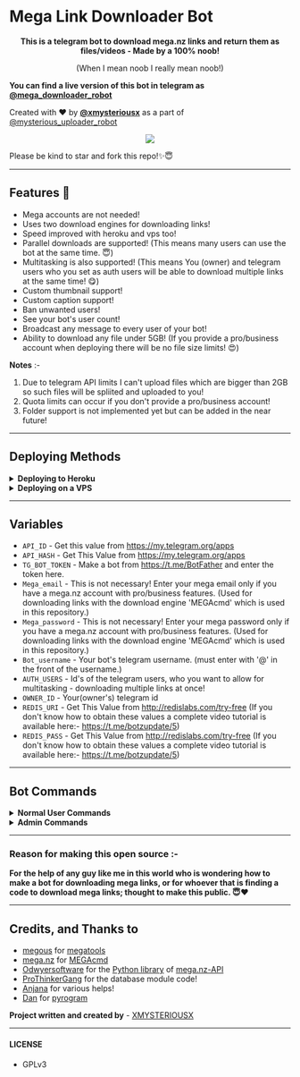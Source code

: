 # Mega Link Downloader Bot
<p align="center"><b>This is a telegram bot to download mega.nz links and return them as files/videos - Made by a 100% noob!</b></p>

<p align="center">(When I mean noob I really mean noob!)</p>

<b>You can find a live version of this bot in telegram as [@mega_downloader_robot](https://t.me/mega_downloader_robot)</b>

Created with ❤️ by <b>[@xmysteriousx](https://t.me/xmysteriousx)</b> as a part of [@mysterious_uploader_robot](https://t.me/mysterious_uploader_robot)

<p align="center"><a href="https://t.me/rezoth_tm"><img src="https://img.shields.io/badge/Telegram-Join%20Telegram%20Group-blue.svg?logo=telegram"></a></p>

Please be kind to star and fork this repo!✨😇
<br>

---

## Features 💫
 - Mega accounts are not needed!
 - Uses two download engines for downloading links!
 - Speed improved with heroku and vps too!
 - Parallel downloads are supported! (This means many users can use the bot at the same time. 😇)
 - Multitasking is also supported! (This means You (owner) and telegram users who you set as auth users will be able to download multiple links at the same time! 😋)
 - Custom thumbnail support!
 - Custom caption support!
 - Ban unwanted users!
 - See your bot's user count!
 - Broadcast any message to every user of your bot!
 - Ability to download any file under 5GB! (If you provide a pro/business account when deploying there will be no file size limits! 😍)

<b>Notes</b> :- 
1. Due to telegram API limits I can't upload files which are bigger than 2GB so such files will be spliited and uploaded to you!
2. Quota limits can occur if you don't provide a pro/business account!
3. Folder support is not implemented yet but can be added in the near future!
---

## Deploying Methods

<details>
  <summary><b>Deploying to Heroku</b></summary>

<br>

- Examples of needed bot variables are mentioned below in this readme!
 
 <b>Note</b> :- Downloads are speed on heroku too! 😍

<br>
  
[![Deploy](https://www.herokucdn.com/deploy/button.svg)](https://heroku.com/deploy?template=https://github.com/gitstudent00/mega-link-downloader-bot)
</details>

<details>
  <summary><b>Deploying on a VPS</b></summary>

<br>

**Make an Ubuntu 20.04 (LTS) x64 vps!** (All the commands below are given assuming that you use a Ubuntu 20.04 (LTS) x64 vps!)
- Then execute the below commands. 👇
```sh  
sudo apt update
```
```sh  
sudo apt upgrade
```
```sh  
apt-get update
```
```sh  
apt-get install tmux
```
```sh  
apt install meson
```
```sh  
sudo apt-get install libtool libglib2.0-dev gobject-introspection libgmp3-dev nettle-dev asciidoc glib-networking openssl libcurl4-openssl-dev libssl-dev
```
```sh  
git clone https://github.com/XMYSTERlOUSX/megatools
```
```sh  
cd megatools
```
```sh  
meson b
```
```sh  
ninja -C b
```
```sh  
sudo ninja -C b install
```
```sh  
cd
```
```sh  
wget https://mega.nz/linux/MEGAsync/xUbuntu_20.04/amd64/megacmd-xUbuntu_20.04_amd64.deb
```
```sh  
sudo apt install ./megacmd-xUbuntu_20.04_amd64.deb
```
(Ignore the warning "Download is performed unsandboxed as root as file" if it is shown...Continue with the other steps now!)
```sh  
tmux
``` 
**Now there are two methods to go further!**
- Method 1
  
  - Fork my repo. In the repo go inside to the `sample_config.py` and copy all the code in it. In your forked repo, create a file named `config.py` and paste the whole code in it. 
  - Then edit the values in it with your values! (Inside your `config.py` file you will see the examples of how to edit the fields.)
  - Then execute the below commands. 👇

```sh  
git clone You_forked_repo_url
```
```sh  
apt install python3-pip
```
```sh  
apt install ffmpeg
```
```sh  
cd mega-link-downloader-bot
```
```sh  
pip3 install -r requirements.txt
```
```sh  
python3 bot.py
```
Now If you did everything correctly bot will be running successfully! 🥳

- Method 2

  - Execute the below commands. 👇

```sh  
git clone https://github.com/XMYSTERlOUSX/mega-link-downloader-bot
```
```sh  
apt install python3-pip
```
```sh  
apt install ffmpeg
```
```sh  
cd mega-link-downloader-bot
```
```sh  
pip3 install -r requirements.txt
```
```sh  
cp sample_config.py config.py
```
```sh  
nano config.py
```
  - Now you will be inside the `config.py` file.
  - Then edit the values in it with your values! (Inside your `config.py` file you will see the examples of how to edit the fields.)
  - (For pasting letters, copy any value you want and take the curser to the place you want by arrow keys and right click the mouse! 😅)
  - After editing all with appropriate values as mentioned in the config file press Ctrl + X from your keyboard.
  - Then press y in your keyboard.
  - Then execute the below command. 👇
  
```sh  
python3 bot.py
```
Now If you did everything correctly, the bot will be running successfully! 🥳
</details>

---

## Variables
- `API_ID` -  Get this value from https://my.telegram.org/apps
- `API_HASH` - Get This Value from https://my.telegram.org/apps
- `TG_BOT_TOKEN` - Make a bot from https://t.me/BotFather and enter the token here.
- `Mega_email` - This is not necessary! Enter your mega email only if you have a mega.nz account with pro/business features. (Used for downloading links with the download engine 'MEGAcmd' which is used in this repository.)
- `Mega_password` - This is not necessary! Enter your mega password only if you have a mega.nz account with pro/business features. (Used for downloading links with the download engine 'MEGAcmd' which is used in this repository.)
- `Bot_username` - Your bot's telegram username. (must enter with '@' in the front of the username.)
- `AUTH_USERS` - Id's of the telegram users, who you want to allow for multitasking - downloading multiple links at once!
- `OWNER_ID` - Your(owner's) telegram id
- `REDIS_URI` - Get This Value from http://redislabs.com/try-free (If you don't know how to obtain these values a complete video tutorial is available here:- https://t.me/botzupdate/5)
- `REDIS_PASS` - Get This Value from http://redislabs.com/try-free (If you don't know how to obtain these values a complete video tutorial is available here:- https://t.me/botzupdate/5)

---

## Bot Commands

<details>
  <summary><b>Normal User Commands</b></summary>

<br>

- `/start` - To check if the bot is alive!
- `/help` - To get the detailed help guide of using the bot!
- `/deletethumbnail` - To delete your saved custom thumbnail!
</details>

<details>
  <summary><b>Admin Commands</b></summary>

<br>

- `/mega_ini` - If you are the bot owner (who deploys the bot) and have a pro/business account; In addition to providing your mega credentials in config variables when deploying the bot, you will have to create a mega.ini file for using with the download engine 'megatools' which is used in this repository. Going through this step is essential if you are willing to avoid quota limits when downloading links!
 
<b>Create a new text file in notepad or from any other method. Copy the code shown below and paste it in your newly created text file. Replace the values with your actual credentials! Then save the file as "mega.ini"</b>

```sh  
[Login]
Username = your-mega-email-without-inverted-commas
Password = your-mega-password-without-inverted-commas

[Network]
# 1MiB/s
SpeedLimit = 0

[UI]
Colors = true
``` 

<b>Note :- In the above code change only the "Username" and the "Password" with your credentials. Keep others exactly as it is and save the file as "mega.ini"</b>
 
Now send your "mega.ini" file to your bot and as a reply to it send the command <code>/mega_ini</code> 
<br>
 
- `/black` - To ban unwanted users from the bot! <br>
(<b>Syntax of sending the commnad to the bot is</b>:- <code>/black</code> <i>userid</i>)<br>

- `/unblack` - To unban banned users from the bot! <br>
(<b>Syntax of sending the commnad to the bot is</b>:- <code>/unblack</code> <i>userid</i>)<br>
 
- `/lisblack` - To get the telegram id list of banned user's from the bot!<br>
 
- `/broadcast` - To broadcast a message to all the users of the bot! <br>
(<b>Syntax of sending the commnad to the bot is</b>:- <code>/broadcast</code> <i>as a reply to the message that you want to broadcast!</i>)<br>

- `/stats` - To get the total number of users who has used your bot!
</details>

---

### Reason for making this open source :-

<b>For the help of any guy like me in this world who is wondering how to make a bot for downloading mega links, or for whoever that is finding a code to download mega links; thought to make this public. 😇❤️</b>

---

## Credits, and Thanks to

* [megous](https://github.com/megous) for [megatools](https://megatools.megous.com)
* [mega.nz](https://mega.nz) for [MEGAcmd](https://github.com/meganz/MEGAcmd)
* [Odwyersoftware](https://github.com/odwyersoftware) for the [Python library](https://github.com/odwyersoftware/mega.py) of [mega.nz-API](https://mega.nz/API) 
* [ProThinkerGang](https://github.com/ProThinkerGang) for the database module code!
* [Anjana](https://github.com/AnjanaMadu) for various helps!
* [Dan](https://github.com/delivrance) for [pyrogram](https://github.com/Pyrogram)

<b>Project written and created by</b> - [XMYSTERIOUSX](https://github.com/XMYSTERlOUSX)

---

#### LICENSE

- GPLv3
